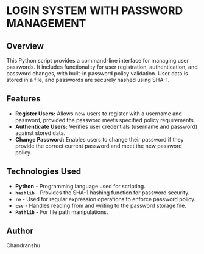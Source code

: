# LOGIN SYSTEM WITH PASSWORD MANAGEMENT

## Overview
This Python script provides a command-line interface for managing user passwords. It includes functionality for user registration, authentication, and password changes, with built-in password policy validation. User data is stored in a file, and passwords are securely hashed using SHA-1.

## Features
- **Register Users:** Allows new users to register with a username and password, provided the password meets specified policy requirements.
- **Authenticate Users:** Verifies user credentials (username and password) against stored data.
- **Change Password:** Enables users to change their password if they provide the correct current password and meet the new password policy.

## Technologies Used
- **Python** - Programming language used for scripting.
- **`hashlib`** - Provides the SHA-1 hashing function for password security.
- **`re`** - Used for regular expression operations to enforce password policy.
- **`csv`** - Handles reading from and writing to the password storage file.
- **`Pathlib`** - For file path manipulations.

## Author
Chandranshu
